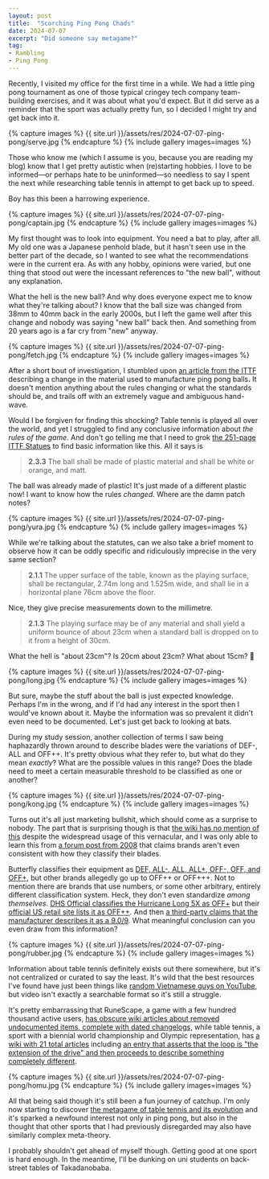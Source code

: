 ```yaml
---
layout: post
title:  "Scorching Ping Pong Chads"
date: 2024-07-07
excerpt: "Did someone say metagame?"
tag:
- Rambling
- Ping Pong
---
```


Recently, I visited my office for the first time in a while. We had a little ping pong tournament as one of those typical cringey tech company team-building exercises, and it was about what you'd expect. But it did serve as a reminder that the sport was actually pretty fun, so I decided I might try and get back into it.

{% capture images %}
    {{ site.url }}/assets/res/2024-07-07-ping-pong/serve.jpg
{% endcapture %}
{% include gallery images=images %}

Those who know me (which I assume is you, because you are reading my blog) know that I get pretty autistic when (re)starting hobbies. I love to be informed—or perhaps hate to be uninformed—so needless to say I spent the next while researching table tennis in attempt to get back up to speed.

Boy has this been a harrowing experience.

{% capture images %}
    {{ site.url }}/assets/res/2024-07-07-ping-pong/captain.jpg
{% endcapture %}
{% include gallery images=images %}

My first thought was to look into equipment. You need a bat to play, after all. My old one was a Japanese penhold blade, but it hasn't seen use in the better part of the decade, so I wanted to see what the recommendations were in the current era. As with any hobby, opinions were varied, but one thing that stood out were the incessant references to "the new ball", without any explanation.

What the hell is the new ball? And why does everyone expect me to know what they're talking about? I know that the ball size was changed from 38mm to 40mm back in the early 2000s, but I left the game well after this change and nobody was saying "new ball" back then. And something from 20 years ago is a far cry from "new" anyway.

{% capture images %}
    {{ site.url }}/assets/res/2024-07-07-ping-pong/fetch.jpg
{% endcapture %}
{% include gallery images=images %}

After a short bout of investigation, I stumbled upon [an article from the ITTF](https://www.ittf.com/2020/01/28/transition-celluloid-plastic-balls/) describing a change in the material used to manufacture ping pong balls. It doesn't mention anything about the rules changing or what the standards should be, and trails off with an extremely vague and ambiguous hand-wave.

Would I be forgiven for finding this shocking? Table tennis is played all over the world, and yet I struggled to find any conclusive information about _the rules of the game_. And don't go telling me that I need to grok [the 251-page ITTF Statues](https://documents.ittf.sport/sites/default/files/public/2024-02/2024_ITTF_Statutes_tracked_changes_version.pdf) to find basic information like this. All it says is

> **2.3.3** The ball shall be made of plastic material and shall be white or orange, and matt.

The ball was already made of plastic! It's just made of a different plastic now! I want to know how the rules _changed_. Where are the damn patch notes?

{% capture images %}
    {{ site.url }}/assets/res/2024-07-07-ping-pong/yura.jpg
{% endcapture %}
{% include gallery images=images %}

While we're talking about the statutes, can we also take a brief moment to observe how it can be oddly specific and ridiculously imprecise in the very same section?

> **2.1.1** The upper surface of the table, known as the playing surface, shall be rectangular, 2.74m long and 1.525m wide, and shall lie in a horizontal plane 76cm above the floor.

Nice, they give precise measurements down to the millimetre.

> **2.1.3** The playing surface may be of any material and shall yield a uniform bounce of about 23cm when a standard ball is dropped on to it from a height of 30cm.

What the hell is "about 23cm"? Is 20cm about 23cm? What about 15cm? 🤡

{% capture images %}
    {{ site.url }}/assets/res/2024-07-07-ping-pong/long.jpg
{% endcapture %}
{% include gallery images=images %}

But sure, maybe the stuff about the ball is just expected knowledge. Perhaps I'm in the wrong, and if I'd had any interest in the sport then I would've known about it. Maybe the information was so prevalent it didn't even need to be documented. Let's just get back to looking at bats.

During my study session, another collection of terms I saw being haphazardly thrown around to describe blades were the variations of DEF-, ALL and OFF++. It's pretty obvious what they refer to, but what do they mean _exactly_? What are the possible values in this range? Does the blade need to meet a certain measurable threshold to be classified as one or another?

{% capture images %}
    {{ site.url }}/assets/res/2024-07-07-ping-pong/kong.jpg
{% endcapture %}
{% include gallery images=images %}

Turns out it's all just marketing bullshit, which should come as a surprise to nobody. The part that is surprising though is that [the wiki has no mention of this](https://pingpong.fandom.com/wiki/The_Rackets) despite the widespread usage of this vernacular, and I was only able to learn this from [a forum post from 2008](http://mytabletennis.net/forum/what-does-off-mean-in-a-blade_topic17844.html) that claims brands aren't even consistent with how they classify their blades.

Butterfly classifies their equipment as [DEF, ALL-, ALL, ALL+, OFF-, OFF, and OFF+](https://butterflyonline.com/faq/equipment/), but other brands allegedly go up to OFF++ or OFF+++. Not to mention there are brands that use numbers, or some other arbitrary, entirely different classification system. Heck, they don't even standardize _among themselves_. [DHS Official classifies the Hurricane Long 5X as OFF+](https://www.dhs-tt.com/en/dhs-hurricane-long-5x) but their [official US retail site lists it as OFF++](https://doublehappinessusa.com/collections/hurricane-long/products/dhs-hl5x-s-dhs-hurricane-long-5x-blade-thicker-pith-cs-come-with-a-case). And then [a third-party claims that the manufacturer describes it as a 9.0/9](https://revspin.net/blade/dhs-hurricane-long-5x.html). What meaningful conclusion can you even draw from this information?

{% capture images %}
    {{ site.url }}/assets/res/2024-07-07-ping-pong/rubber.jpg
{% endcapture %}
{% include gallery images=images %}

Information about table tennis definitely exists out there somewhere, but it's not centralized or curated to say the least. It's wild that the best resources I've found have just been things like [random Vietnamese guys on YouTube](https://www.youtube.com/watch?v=5JeuxxkgwoY), but video isn't exactly a searchable format so it's still a struggle.

It's pretty embarrassing that RuneScape, a game with a few hundred thousand active users, [has obscure wiki articles about removed undocumented items, complete with dated changelogs,](https://oldschool.runescape.wiki/w/Nezikchened's_mum) while table tennis, a sport with a biennial world championship and Olympic representation, has  [a wiki with 21 total articles](https://pingpong.fandom.com/wiki/Special:AllPages) including [an entry that asserts that the loop is "the extension of the drive" and then proceeds to describe something completely different](https://pingpong.fandom.com/wiki/Types_of_shots).

{% capture images %}
    {{ site.url }}/assets/res/2024-07-07-ping-pong/homu.jpg
{% endcapture %}
{% include gallery images=images %}

All that being said though it's still been a fun journey of catchup. I'm only now starting to discover [the metagame of table tennis and its evolution](https://youtu.be/_-UOfZCdxoQ?t=95) and it's sparked a newfound interest not only in ping pong, but also in the thought that other sports that I had previously disregarded may also have similarly complex meta-theory.

I probably shouldn't get ahead of myself though. Getting good at one sport is hard enough. In the meantime, I'll be dunking on uni students on back-street tables of Takadanobaba.
